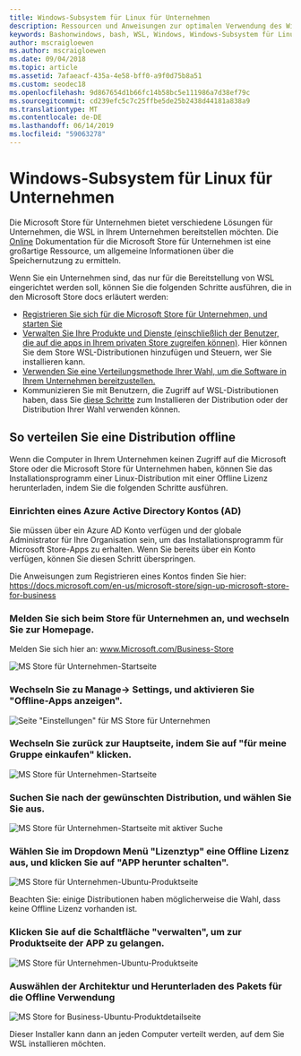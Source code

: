 ```yaml
---
title: Windows-Subsystem für Linux für Unternehmen
description: Ressourcen und Anweisungen zur optimalen Verwendung des Windows-Subsystems für Linux in einer Unternehmensumgebung.
keywords: Bashonwindows, bash, WSL, Windows, Windows-Subsystem für Linux, windowssubsystem, Ubuntu, Debian, SuSE, Windows 10, Enterprise, Bereitstellung, offline, Verpacken, speichern, Vertrieb, Installation, Installation
author: mscraigloewen
ms.author: mscraigloewen
ms.date: 09/04/2018
ms.topic: article
ms.assetid: 7afaeacf-435a-4e58-bff0-a9f0d75b8a51
ms.custom: seodec18
ms.openlocfilehash: 9d867654d1b66fc14b58bc5e111986a7d38ef79c
ms.sourcegitcommit: cd239efc5c7c25ffbe5de25b2438d44181a838a9
ms.translationtype: MT
ms.contentlocale: de-DE
ms.lasthandoff: 06/14/2019
ms.locfileid: "59063278"
---
```

# <a name="windows-subsystem-for-linux-for-enterprise"></a>Windows-Subsystem für Linux für Unternehmen

Die Microsoft Store für Unternehmen bietet verschiedene Lösungen für Unternehmen, die WSL in Ihrem Unternehmen bereitstellen möchten. Die [Online](https://docs.microsoft.com/en-us/microsoft-store/) Dokumentation für die Microsoft Store für Unternehmen ist eine großartige Ressource, um allgemeine Informationen über die Speichernutzung zu ermitteln.

Wenn Sie ein Unternehmen sind, das nur für die Bereitstellung von WSL eingerichtet werden soll, können Sie die folgenden Schritte ausführen, die in den Microsoft Store docs erläutert werden:

* [Registrieren Sie sich für die Microsoft Store für Unternehmen, und starten Sie](https://docs.microsoft.com/en-us/microsoft-store/sign-up-microsoft-store-for-business-overview)
* [Verwalten Sie Ihre Produkte und Dienste (einschließlich der Benutzer, die auf die apps in Ihrem privaten Store zugreifen können)](https://docs.microsoft.com/en-us/microsoft-store/manage-apps-microsoft-store-for-business-overview). Hier können Sie dem Store WSL-Distributionen hinzufügen und Steuern, wer Sie installieren kann.
* [Verwenden Sie eine Verteilungsmethode Ihrer Wahl, um die Software in Ihrem Unternehmen bereitzustellen.](https://docs.microsoft.com/en-us/microsoft-store/distribute-apps-to-your-employees-microsoft-store-for-business)
* Kommunizieren Sie mit Benutzern, die Zugriff auf WSL-Distributionen haben, dass Sie [diese Schritte](https://docs.microsoft.com/en-us/windows/wsl/install-win10) zum Installieren der Distribution oder der Distribution Ihrer Wahl verwenden können. 

## <a name="how-to-distribute-a-distro-offline"></a>So verteilen Sie eine Distribution offline

Wenn die Computer in Ihrem Unternehmen keinen Zugriff auf die Microsoft Store oder die Microsoft Store für Unternehmen haben, können Sie das Installationsprogramm einer Linux-Distribution mit einer Offline Lizenz herunterladen, indem Sie die folgenden Schritte ausführen. 

### <a name="set-up-an-azure-active-directory-ad-account"></a>Einrichten eines Azure Active Directory Kontos (AD) 

Sie müssen über ein Azure AD Konto verfügen und der globale Administrator für Ihre Organisation sein, um das Installationsprogramm für Microsoft Store-Apps zu erhalten. Wenn Sie bereits über ein Konto verfügen, können Sie diesen Schritt überspringen.

Die Anweisungen zum Registrieren eines Kontos finden Sie hier: https://docs.microsoft.com/en-us/microsoft-store/sign-up-microsoft-store-for-business

### <a name="sign-into-the-store-for-business-and-go-to-the-homepage"></a>Melden Sie sich beim Store für Unternehmen an, und wechseln Sie zur Homepage.
Melden Sie sich hier an: www.Microsoft.com/Business-Store

![MS Store für Unternehmen-Startseite](media/offlineinstallscreens/1-screen.png)

### <a name="go-to-manage-settings-and-enable-show-offline-apps"></a>Wechseln Sie zu Manage-> Settings, und aktivieren Sie "Offline-Apps anzeigen".

![Seite "Einstellungen" für MS Store für Unternehmen](media/offlineinstallscreens/2-screen.png)

### <a name="go-back-to-the-main-page-by-clicking-shop-for-my-group"></a>Wechseln Sie zurück zur Hauptseite, indem Sie auf "für meine Gruppe einkaufen" klicken.

![MS Store für Unternehmen-Startseite](media/offlineinstallscreens/1-screen.png)

### <a name="search-for-your-desired-distro-and-select-it"></a>Suchen Sie nach der gewünschten Distribution, und wählen Sie Sie aus.

![MS Store für Unternehmen-Startseite mit aktiver Suche](media/offlineinstallscreens/3-screen.png)

### <a name="select-an-offline-license-in-the-license-type-dropdown-menu-and-click-get-the-app"></a>Wählen Sie im Dropdown Menü "Lizenztyp" eine Offline Lizenz aus, und klicken Sie auf "APP herunter schalten".

![MS Store für Unternehmen-Ubuntu-Produktseite](media/offlineinstallscreens/4-screen.png)

Beachten Sie: einige Distributionen haben möglicherweise die Wahl, dass keine Offline Lizenz vorhanden ist.

### <a name="click-the-manage-button-to-get-to-the-apps-product-page"></a>Klicken Sie auf die Schaltfläche "verwalten", um zur Produktseite der APP zu gelangen.

![MS Store für Unternehmen-Ubuntu-Produktseite](media/offlineinstallscreens/5-screen.png)

### <a name="select-your-architecture-and-download-the-package-for-offline-use"></a>Auswählen der Architektur und Herunterladen des Pakets für die Offline Verwendung

![MS Store for Business-Ubuntu-Produktdetailseite](media/offlineinstallscreens/6-screen.png)

Dieser Installer kann dann an jeden Computer verteilt werden, auf dem Sie WSL installieren möchten.